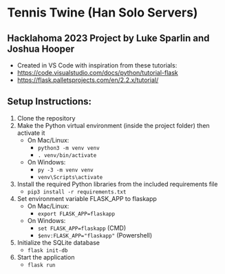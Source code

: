 # Tennis Twine (Han Solo Servers)

## Hacklahoma 2023 Project by Luke Sparlin and Joshua Hooper
- Created in VS Code with inspiration from these tutorials:
- https://code.visualstudio.com/docs/python/tutorial-flask
- https://flask.palletsprojects.com/en/2.2.x/tutorial/

## Setup Instructions:
1. Clone the repository
2. Make the Python virtual environment (inside the project folder) then activate it
   - On Mac/Linux:
     - `python3 -m venv venv`
     - `. venv/bin/activate`
   - On Windows:
     - `py -3 -m venv venv`
     - `venv\Scripts\activate`
3. Install the required Python libraries from the included requirements file
   - `pip3 install -r requirements.txt`
4. Set environment variable FLASK_APP to flaskapp
   - On Mac/Linux: 
     - `export FLASK_APP=flaskapp`
   - On Windows: 
     - `set FLASK_APP=flaskapp` (CMD)
     - `$env:FLASK_APP="flaskapp"` (Powershell)
5. Initialize the SQLite database
   - `flask init-db`
6. Start the application
   - `flask run`